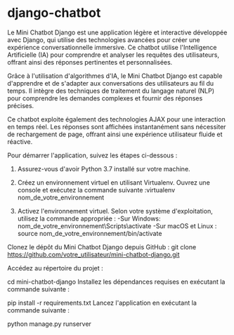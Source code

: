 # django-chatbot
Le Mini Chatbot Django est une application légère et interactive développée avec Django, qui utilise des technologies avancées pour créer une expérience conversationnelle immersive. Ce chatbot utilise l'Intelligence Artificielle (IA) pour comprendre et analyser les requêtes des utilisateurs, offrant ainsi des réponses pertinentes et personnalisées.

Grâce à l'utilisation d'algorithmes d'IA, le Mini Chatbot Django est capable d'apprendre et de s'adapter aux conversations des utilisateurs au fil du temps. Il intègre des techniques de traitement du langage naturel (NLP) pour comprendre les demandes complexes et fournir des réponses précises.

Ce chatbot exploite également des technologies AJAX pour une interaction en temps réel. Les réponses sont affichées instantanément sans nécessiter de rechargement de page, offrant ainsi une expérience utilisateur fluide et réactive.

Pour démarrer l'application, suivez les étapes ci-dessous :

1) Assurez-vous d'avoir Python 3.7 installé sur votre machine.

2) Créez un environnement virtuel en utilisant Virtualenv. Ouvrez une console et exécutez la commande suivante :virtualenv nom_de_votre_environnement

3) Activez l'environnement virtuel. Selon votre système d'exploitation, utilisez la commande appropriée :
-Sur Windows: nom_de_votre_environnement\Scripts\activate
-Sur macOS et Linux : source nom_de_votre_environnement/bin/activate

Clonez le dépôt du Mini Chatbot Django depuis GitHub : git clone https://github.com/votre_utilisateur/mini-chatbot-django.git


Accédez au répertoire du projet :

cd mini-chatbot-django
Installez les dépendances requises en exécutant la commande suivante :

pip install -r requirements.txt
Lancez l'application en exécutant la commande suivante :

python manage.py runserver

